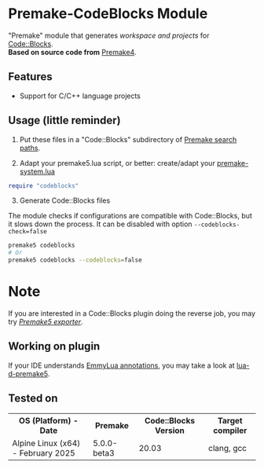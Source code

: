 # Premake-CodeBlocks Module
"Premake" module that generates *workspace and projects* for [Code::Blocks](http://www.codeblocks.org/).<br>
**Based on source code from** [Premake4](https://github.com/premake/premake-4.x/tree/master/src/actions/codeblocks).

## Features
- Support for C/C++ language projects

## Usage (little reminder)
1. Put these files in a "Code::Blocks" subdirectory of [Premake search paths](https://premake.github.io/docs/Locating-Scripts/).<br>

2. Adapt your premake5.lua script, or better: create/adapt your [premake-system.lua](https://premake.github.io/docs/System-Scripts/)

```lua
require "codeblocks"
```

3. Generate Code::Blocks files

The module checks if configurations are compatible with Code::Blocks, but it slows down the process. It can be disabled with option `--codeblocks-check=false`

```sh
premake5 codeblocks
# Or
premake5 codeblocks --codeblocks=false
```

# Note
If you are interested in a Code::Blocks plugin doing the reverse job, you may try [*Premake5 exporter*](https://gitlab.com/arnholm/premake5cb).

## Working on plugin
If your IDE understands [EmmyLua annotations](https://emmylua.github.io/annotation.html), you may take a look at [lua-d-premake5](https://github.com/chris-be/lua-d-premake5).

## Tested on
<table>
<tr>
	<th>OS (Platform) - Date</th>	<th>Premake</th>	<th>Code::Blocks Version</th>	<th>Target compiler</th>
</tr>
<tr>
	<td>Alpine Linux (x64) - February 2025</td>	<td>5.0.0-beta3</td>	<td>20.03</td>	<td>clang, gcc</td>
</tr>
</table>

